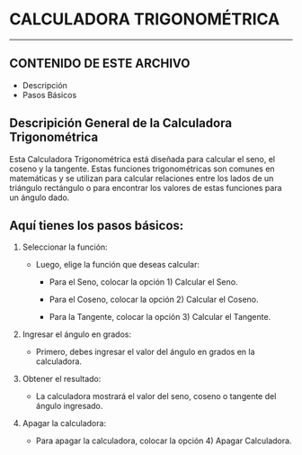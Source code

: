 # CALCULADORA TRIGONOMÉTRICA
___

## CONTENIDO DE ESTE ARCHIVO

* Descripción
* Pasos Básicos


## Descripición General de la Calculadora Trigonométrica

   Esta Calculadora Trigonométrica está diseñada para calcular el seno, el coseno
y la tangente. Estas funciones trigonométricas son comunes en matemáticas y se 
utilizan para calcular relaciones entre los lados de un triángulo rectángulo o 
para encontrar los valores de estas funciones para un ángulo dado. 

## Aquí tienes los pasos básicos:

1. Seleccionar la función:
    * Luego, elige la función que deseas calcular:
      
         * Para el Seno, colocar la opción 1) Calcular el Seno.
           
         * Para el Coseno, colocar la opción 2) Calcular el Coseno.
           
         * Para la Tangente, colocar la opción 3) Calcular el Tangente.

2. Ingresar el ángulo en grados:
    * Primero, debes ingresar el valor del ángulo en grados en la calculadora.

3. Obtener el resultado:
    * La calculadora mostrará el valor del seno, coseno o tangente del ángulo ingresado.

4. Apagar la calculadora:
    * Para apagar la calculadora, colocar la opción 4) Apagar Calculadora.
